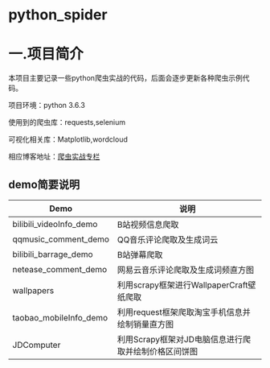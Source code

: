 # python_spider

# 一.项目简介

本项目主要记录一些python爬虫实战的代码，后面会逐步更新各种爬虫示例代码。

项目环境：python 3.6.3

使用到的爬虫库：requests,selenium

可视化相关库：Matplotlib,wordcloud

相应博客地址：[爬虫实战专栏](https://blog.csdn.net/qq_42103091/category_10253830.html)

## demo简要说明
Demo | 说明
---- | ---
bilibili_videoInfo_demo | B站视频信息爬取
qqmusic_comment_demo | QQ音乐评论爬取及生成词云
bilibili_barrage_demo | B站弹幕爬取
netease_comment_demo | 网易云音乐评论爬取及生成词频直方图
wallpapers | 利用scrapy框架进行WallpaperCraft壁纸爬取
taobao_mobileInfo_demo | 利用request框架爬取淘宝手机信息并绘制销量直方图
JDComputer | 利用Scrapy框架对JD电脑信息进行爬取并绘制价格区间饼图 

